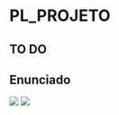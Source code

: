 # PL_PROJETO

## TO DO

## Enunciado

![](https://imgur.com/a/gPp1CUL)
![](https://imgur.com/a/d1abQRP)